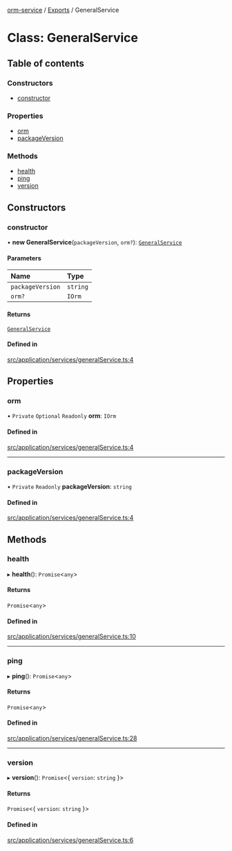 [orm-service](../README.md) / [Exports](../modules.md) / GeneralService

# Class: GeneralService

## Table of contents

### Constructors

- [constructor](GeneralService.md#constructor)

### Properties

- [orm](GeneralService.md#orm)
- [packageVersion](GeneralService.md#packageversion)

### Methods

- [health](GeneralService.md#health)
- [ping](GeneralService.md#ping)
- [version](GeneralService.md#version)

## Constructors

### constructor

• **new GeneralService**(`packageVersion`, `orm?`): [`GeneralService`](GeneralService.md)

#### Parameters

| Name | Type |
| :------ | :------ |
| `packageVersion` | `string` |
| `orm?` | `IOrm` |

#### Returns

[`GeneralService`](GeneralService.md)

#### Defined in

[src/application/services/generalService.ts:4](https://github.com/lambda-orm/lambdaorm-svc/blob/329a1ab8cb856cb7ce9bb3c8d329805dd7e67b36/src/application/services/generalService.ts#L4)

## Properties

### orm

• `Private` `Optional` `Readonly` **orm**: `IOrm`

#### Defined in

[src/application/services/generalService.ts:4](https://github.com/lambda-orm/lambdaorm-svc/blob/329a1ab8cb856cb7ce9bb3c8d329805dd7e67b36/src/application/services/generalService.ts#L4)

___

### packageVersion

• `Private` `Readonly` **packageVersion**: `string`

#### Defined in

[src/application/services/generalService.ts:4](https://github.com/lambda-orm/lambdaorm-svc/blob/329a1ab8cb856cb7ce9bb3c8d329805dd7e67b36/src/application/services/generalService.ts#L4)

## Methods

### health

▸ **health**(): `Promise`\<`any`\>

#### Returns

`Promise`\<`any`\>

#### Defined in

[src/application/services/generalService.ts:10](https://github.com/lambda-orm/lambdaorm-svc/blob/329a1ab8cb856cb7ce9bb3c8d329805dd7e67b36/src/application/services/generalService.ts#L10)

___

### ping

▸ **ping**(): `Promise`\<`any`\>

#### Returns

`Promise`\<`any`\>

#### Defined in

[src/application/services/generalService.ts:28](https://github.com/lambda-orm/lambdaorm-svc/blob/329a1ab8cb856cb7ce9bb3c8d329805dd7e67b36/src/application/services/generalService.ts#L28)

___

### version

▸ **version**(): `Promise`\<\{ `version`: `string`  }\>

#### Returns

`Promise`\<\{ `version`: `string`  }\>

#### Defined in

[src/application/services/generalService.ts:6](https://github.com/lambda-orm/lambdaorm-svc/blob/329a1ab8cb856cb7ce9bb3c8d329805dd7e67b36/src/application/services/generalService.ts#L6)
